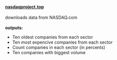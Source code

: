 <h4><a href="http://www.nasdaqproject.top">nasdaqproject.top</a></h4>
downloads data from NASDAQ.com 
</br> </br>
<strong>outputs:</strong>
<ul>
<li>Ten oldest companies from each sector</li>
<li>Ten most expencive companies from each sector</li>
<li>Count companies in each sector (in percents)</li>
<li>Ten companies with biggest volume</li>
</ul>
